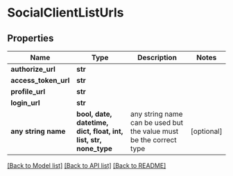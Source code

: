 # SocialClientListUrls


## Properties
Name | Type | Description | Notes
------------ | ------------- | ------------- | -------------
**authorize_url** | **str** |  | 
**access_token_url** | **str** |  | 
**profile_url** | **str** |  | 
**login_url** | **str** |  | 
**any string name** | **bool, date, datetime, dict, float, int, list, str, none_type** | any string name can be used but the value must be the correct type | [optional]

[[Back to Model list]](../README.md#documentation-for-models) [[Back to API list]](../README.md#documentation-for-api-endpoints) [[Back to README]](../README.md)



